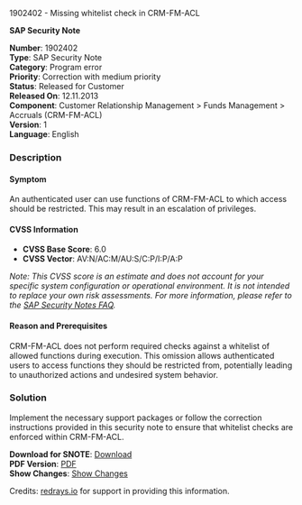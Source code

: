 1902402 - Missing whitelist check in CRM-FM-ACL

**SAP Security Note**

**Number**: 1902402  
**Type**: SAP Security Note  
**Category**: Program error  
**Priority**: Correction with medium priority  
**Status**: Released for Customer  
**Released On**: 12.11.2013  
**Component**: Customer Relationship Management > Funds Management > Accruals (CRM-FM-ACL)  
**Version**: 1  
**Language**: English

### Description

#### Symptom
An authenticated user can use functions of CRM-FM-ACL to which access should be restricted. This may result in an escalation of privileges.

#### CVSS Information
- **CVSS Base Score**: 6.0
- **CVSS Vector**: AV:N/AC:M/AU:S/C:P/I:P/A:P

*Note: This CVSS score is an estimate and does not account for your specific system configuration or operational environment. It is not intended to replace your own risk assessments. For more information, please refer to the [SAP Security Notes FAQ](https://me.sap.com/securitynotes/).*

#### Reason and Prerequisites
CRM-FM-ACL does not perform required checks against a whitelist of allowed functions during execution. This omission allows authenticated users to access functions they should be restricted from, potentially leading to unauthorized actions and undesired system behavior.

### Solution
Implement the necessary support packages or follow the correction instructions provided in this security note to ensure that whitelist checks are enforced within CRM-FM-ACL.

**Download for SNOTE**: [Download](https://notesdownloads.sap.com/note/0040000011239982017)  
**PDF Version**: [PDF](https://userapps.support.sap.com/sap/support/sfm/notes/print/0001902402?language=en-US&token=2DD4DCEC2078808184FBB5AF4EA6BBDD)  
**Show Changes**: [Show Changes](https://me.sap.com/notesLatestChanges/0001902402/E/diff)

Credits: [redrays.io](https://redrays.io) for support in providing this information.